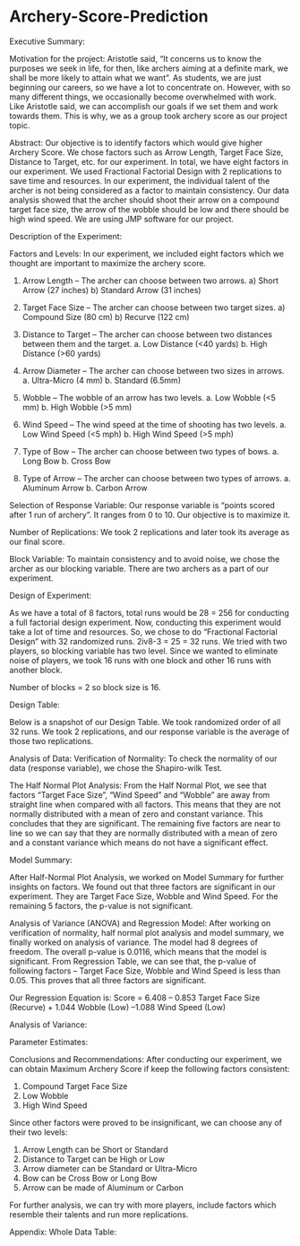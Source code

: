 # Archery-Score-Prediction


Executive Summary:

Motivation for the project:
Aristotle said, “It concerns us to know the purposes we seek in life, for then, like archers aiming at a definite mark, we shall be more likely to attain what we want”. As students, we are just beginning our careers, so we have a lot to concentrate on. However, with so many different things, we occasionally become overwhelmed with work. Like Aristotle said, we can accomplish our goals if we set them and work towards them. This is why, we as a group took archery score as our project topic.

Abstract:
Our objective is to identify factors which would give higher Archery Score. We chose factors such as Arrow Length, Target Face Size, Distance to Target, etc. for our experiment. In total, we have eight factors in our experiment. We used Fractional Factorial Design with 2 replications to save time and resources. In our experiment, the individual talent of the archer is not being considered as a factor to maintain consistency. Our data analysis showed that the archer should shoot their arrow on a compound target face size, the arrow of the wobble should be low and there should be high wind speed. We are using JMP software for our project.

Description of the Experiment:

Factors and Levels:
In our experiment, we included eight factors which we thought are important to maximize the archery score. 
1.	Arrow Length – The archer can choose between two arrows.
a)	Short Arrow (27 inches)
b)	Standard Arrow (31 inches)

2.	Target Face Size – The archer can choose between two target sizes.
a)	Compound Size (80 cm)
b)	Recurve (122 cm)

3.	Distance to Target – The archer can choose between two distances between them and the target.
a.	Low Distance (<40 yards)
b.	High Distance (>60 yards)
4.	Arrow Diameter – The archer can choose between two sizes in arrows.
a.	Ultra-Micro (4 mm)
b.	Standard (6.5mm)

5.	Wobble – The wobble of an arrow has two levels.
a.	Low Wobble (<5 mm)
b.	High Wobble (>5 mm)

6.	Wind Speed – The wind speed at the time of shooting has two levels.
a.	Low Wind Speed (<5 mph)
b.	High Wind Speed (>5 mph)

7.	Type of Bow – The archer can choose between two types of bows.
a.	Long Bow
b.	Cross Bow

8.	Type of Arrow – The archer can choose between two types of arrows.
a.	Aluminum Arrow
b.	Carbon Arrow

Selection of Response Variable:
Our response variable is “points scored after 1 run of archery”. It ranges from 0 to 10. Our objective is to maximize it.

Number of Replications:
We took 2 replications and later took its average as our final score.

Block Variable:
To maintain consistency and to avoid noise, we chose the archer as our blocking variable. There are two archers as a part of our experiment.



Design of Experiment:

As we have a total of 8 factors, total runs would be 28 = 256 for conducting a full factorial design experiment. Now, conducting this experiment would take a lot of time and resources. So, we chose to do “Fractional Factorial Design” with 32 randomized runs. 
2iv8-3 = 25 = 32 runs. We tried with two players, so blocking variable has two level. Since we wanted to eliminate noise of players, we took 16 runs with one block and other 16 runs with another block.

Number of blocks = 2 so block size is 16.

 

Design Table:

Below is a snapshot of our Design Table. We took randomized order of all 32 runs. We took 2 replications, and our response variable is the average of those two replications.

 


Analysis of Data:
Verification of Normality:
To check the normality of our data (response variable), we chose the Shapiro-wilk Test. 
 

The Half Normal Plot Analysis:
From the Half Normal Plot, we see that factors “Target Face Size”, “Wind Speed” and “Wobble” are away from straight line when compared with all factors. This means that they are not normally distributed with a mean of zero and constant variance. This concludes that they are significant. 
The remaining five factors are near to line so we can say that they are normally distributed with a mean of zero and a constant variance which means do not have a significant effect.
 

Model Summary:

After Half-Normal Plot Analysis, we worked on Model Summary for further insights on factors. We found out that three factors are significant in our experiment. They are Target Face Size, Wobble and Wind Speed. For the remaining 5 factors, the p-value is not significant.

 



Analysis of Variance (ANOVA) and Regression Model:
After working on verification of normality, half normal plot analysis and model summary, we finally worked on analysis of variance. The model had 8 degrees of freedom. The overall p-value is 0.0116, which means that the model is significant.
From Regression Table, we can see that, the p-value of following factors – Target Face Size, Wobble and Wind Speed is less than 0.05. This proves that all three factors are significant. 

Our Regression Equation is:
Score = 6.408 – 0.853 Target Face Size (Recurve) + 1.044 Wobble (Low) –1.088 Wind Speed (Low)


Analysis of Variance:

 
 

Parameter Estimates:

 



Conclusions and Recommendations:
After conducting our experiment, we can obtain Maximum Archery Score if keep the following factors consistent:
1.	Compound Target Face Size
2.	Low Wobble
3.	High Wind Speed

Since other factors were proved to be insignificant, we can choose any of their two levels:
1.	Arrow Length can be Short or Standard
2.	Distance to Target can be High or Low
3.	Arrow diameter can be Standard or Ultra-Micro
4.	Bow can be Cross Bow or Long Bow
5.	Arrow can be made of Aluminum or Carbon

For further analysis, we can try with more players, include factors which resemble their talents and run more replications.

Appendix:
Whole Data Table: 
 
